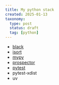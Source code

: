 ```yaml
---
title: My python stack
created: 2025-01-13
taxonomy:
  type: post
  status: draft
  tag: [python]
---
```


* [black](https://github.com/psf/black)
* [isort](https://github.com/timothycrosley/isort)
*  [mypy](https://github.com/python/mypy)
* [prospector](https://github.com/PyCQA/prospector)
*  [pytest](https://github.com/pytest-dev/pytest)
* pytest-xdist
* uv